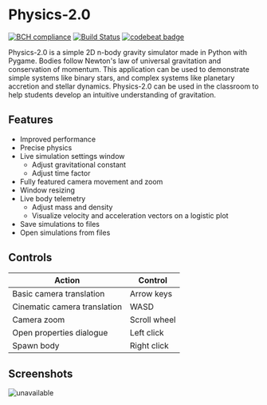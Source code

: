 # Physics-2.0

[![BCH compliance](https://bettercodehub.com/edge/badge/rschwa6308/Physics-2.0?branch=master)](https://bettercodehub.com/)
[![Build Status](https://travis-ci.org/StardustGogeta/Physics-2.0.svg?branch=master)](https://travis-ci.org/StardustGogeta/Physics-2.0)
[![codebeat badge](https://codebeat.co/badges/fbb5d077-aa9f-4979-bbe8-89c9ae36d160)](https://codebeat.co/projects/github-com-stardustgogeta-physics-2-0-master)

Physics-2.0 is a simple 2D n-body gravity simulator made in Python with Pygame.  Bodies follow Newton's law of universal gravitation and conservation of momentum.  This application can be used to demonstrate simple systems like binary stars, and complex systems like planetary accretion and stellar dynamics.  Physics-2.0 can be used in the classroom to help students develop an intuitive understanding of gravitation.

## Features
- Improved performance
- Precise physics
- Live simulation settings window
  - Adjust gravitational constant
  - Adjust time factor
- Fully featured camera movement and zoom
- Window resizing
- Live body telemetry
   - Adjust mass and density
   - Visualize velocity and acceleration vectors on a logistic plot
- Save simulations to files
- Open simulations from files


## Controls
Action | Control
---|---
Basic camera translation | Arrow keys
Cinematic camera translation | WASD
Camera zoom | Scroll wheel
Open properties dialogue | Left click
Spawn body | Right click


## Screenshots
![unavailable](https://github.com/rschwa6308/Physics-2.0/blob/master/Screenshots/screenshot_0.PNG "Screenshot 0")
